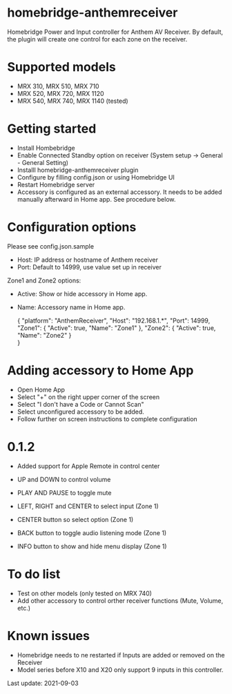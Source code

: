 # homebridge-anthemreceiver

Homebridge Power and Input controller for Anthem AV Receiver. By default, the plugin will create one control for each zone on the receiver. 

# Supported models

- MRX 310, MRX 510, MRX 710
- MRX 520, MRX 720, MRX 1120
- MRX 540, MRX 740, MRX 1140 (tested)

# Getting started

- Install Hombebridge
- Enable Connected Standby option on receiver (System setup -> General - General Setting)
- Installl homebridge-anthemreceiver plugin
- Configure by filling config.json or using Homebridge UI
- Restart Homebridge server
- Accessory is configured as an external accessory. It needs to be added manually afterward in Home app. See procedure below. 

# Configuration options

Please see config.json.sample
- Host: IP address or hostname of Anthem receiver
- Port: Default to 14999, use value set up in receiver

Zone1 and Zone2 options:
- Active: Show or hide accessory in Home app.
- Name: Accessory name in Home app. 

    {
    "platform": "AnthemReceiver",
        "Host": "192.168.1.*",
        "Port": 14999,
        "Zone1": {
            "Active": true,
            "Name": "Zone1"
        },
        "Zone2": {
            "Active": true,
             "Name": "Zone2"
         }   
    }

# Adding accessory to Home App

- Open Home App
- Select "+" on the right upper corner of the screen
- Select "I don't have a Code or Cannot Scan"
- Select unconfigured accessory to be added.
- Follow further on screen instructions to complete configuration

# 0.1.2

- Added support for Apple Remote in control center

- UP and DOWN to control volume
- PLAY AND PAUSE to toggle mute
- LEFT, RIGHT and CENTER to select input (Zone 1)
- CENTER button so select option (Zone 1)
- BACK button to toggle audio listening mode (Zone 1)
- INFO button to show and hide menu display (Zone 1)

# To do list

- Test on other models (only tested on MRX 740) 
- Add other accessory to control orther receiver functions (Mute, Volume, etc.)

# Known issues

- Homebridge needs to ne restarted if Inputs are added or removed on the Receiver 
- Model series before X10 and X20 only support 9 inputs in this controller. 

Last update: 2021-09-03 

